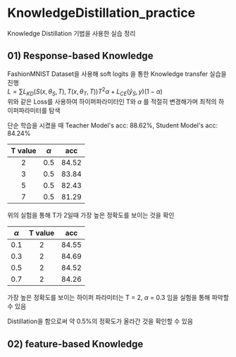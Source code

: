 # KnowledgeDistillation_practice
Knowledge Distillation 기법을 사용한 실습 정리

## 01) Response-based Knowledge
FashionMNIST Dataset을 사용해 soft logits 을 통한 Knowledge transfer 실습을 진행  
$L = \sum L_{KD}(S(x,\theta _{S}, T ), T(x, \theta _{T}, T)) T^2 \alpha+ L_{CE}(\hat y_{S}, y)(1-\alpha)$  
위와 같은 Loss를 사용하여 하이퍼파라미터인 T와 $\alpha$ 를 적절히 변경해가며 최적의 하이퍼파라미터를 탐색  

단순 학습을 시켰을 때 Teacher Model's acc: 88.62%, Student Model's acc: 84.24%

|T value|$\alpha$|acc|
|:---:|:---:|:---:|
|2|0.5|84.52|
|3|0.5|83.84|
|5|0.5|82.43|
|7|0.5|81.29|

위의 실험을 통해 T가 2일때 가장 높은 정확도를 보이는 것을 확인  

|$\alpha$|T value|acc|
|:---:|:---:|:---:|
|0.1|2|84.55|
|0.3|2|84.69|
|0.5|2|84.52|
|0.7|2|84.26|

가장 높은 정확도를 보이는 하이퍼 파라미터는 T = 2, $\alpha$ = 0.3 임을 실험을 통해 파악할 수 있음

Distillation을 함으로써 약 0.5%의 정확도가 올라간 것을 확인할 수 있음

## 02) feature-based Knowledge
